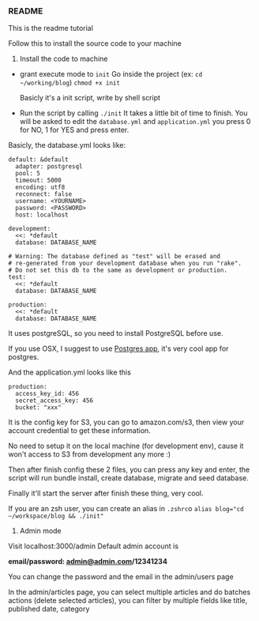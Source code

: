 ### README
This is the readme tutorial

Follow this to install the source code to your machine

1. Install the code to machine

  - grant execute mode to ``init``
    Go inside the project (ex: ``cd ~/working/blog``)
    `` chmod +x init ``

    Basicly it's a init script, write by shell script

  - Run the script by calling ``./init``
  It takes a little bit of time to finish.
  You will be asked to edit the ``database.yml`` and ``application.yml``
  you press 0 for NO, 1 for YES and press enter.

  Basicly, the database.yml looks like:

  ```
  default: &default
    adapter: postgresql
    pool: 5
    timeout: 5000
    encoding: utf8
    reconnect: false
    username: <YOURNAME>
    password: <PASSWORD>
    host: localhost

  development:
    <<: *default
    database: DATABASE_NAME

  # Warning: The database defined as "test" will be erased and
  # re-generated from your development database when you run "rake".
  # Do not set this db to the same as development or production.
  test:
    <<: *default
    database: DATABASE_NAME

  production:
    <<: *default
    database: DATABASE_NAME
  ```

  It uses postgreSQL, so you need to install PostgreSQL before use.

  If you use OSX, I suggest to use [Postgres
  app](http://postgresapp.com/), it's very cool app for postgres.

  And the application.yml looks like this

  ```
  production:
    access_key_id: 456
    secret_access_key: 456
    bucket: "xxx"
  ```

  It is the config key for S3, you can go to amazon.com/s3, then view
  your account credential to get these information.

  No need to setup it on the local machine (for development env), cause
  it won't access to S3 from development any more :)

  Then after finish config these 2 files, you can press any key and
  enter, the script will run bundle install, create database, migrate
  and seed database.

  Finally it'll start the server after finish these thing, very cool.

  If you are an zsh user, you can create an alias in ``.zshrc``o
  ``alias blog="cd ~/workspace/blog && ./init"``

1. Admin mode

Visit localhost:3000/admin
Default admin account is

**email/password: admin@admin.com/12341234**

You can change the password and the email in the admin/users page

In the admin/articles page, you can select multiple articles and do
batches actions (delete selected articles), you can filter by multiple
fields like title, published date, category



